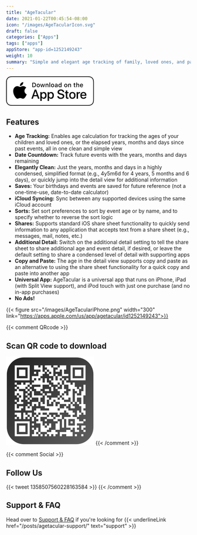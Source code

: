 ```yaml
---
title: "AgeTacular"
date: 2021-01-22T00:45:54-08:00
icon: "/images/AgeTacularIcon.svg"
draft: false
categories: ["Apps"]
tags: ["apps"]
appStore: "app-id=1252149243"
weight: 10
summary: "Simple and elegant age tracking of family, loved ones, and past and future events."
---
```


[![Text](/images/Download_on_the_App_Store_Badge_US-UK_RGB_wht_092917.svg "AgeTacular")](https://apps.apple.com/us/app/agetacular/id1252149243)

## Features

- **Age Tracking:** Enables age calculation for tracking the ages of your children and loved ones, or the elapsed years, months and days since past events, all in one clean and simple view
- **Date Countdown:** Track future events with the years, months and days remaining
- **Elegantly Clean:** Just the years, months and days in a highly condensed, simplified format (e.g., 4y5m6d for 4 years, 5 months and 6 days), or quickly jump into the detail view for additional information
- **Saves:** Your birthdays and events are saved for future reference (not a one-time-use, date-to-date calculator)
- **iCloud Syncing:** Sync between any supported devices using the same iCloud account
- **Sorts:** Set sort preferences to sort by event age or by name, and to specify whether to reverse the sort logic
- **Shares:** Supports standard iOS share sheet functionality to quickly send information to any application that accepts text from a share sheet (e.g., messages, mail, notes, etc.)
- **Additional Detail:** Switch on the additional detail setting to tell the share sheet to share additional age and event detail, if desired, or leave the default setting to share a condensed level of detail with supporting apps
- **Copy and Paste:** The age in the detail view supports copy and paste as an alternative to using the share sheet functionality for a quick copy and paste into another app
- **Universal App:** AgeTacular is a universal app that runs on iPhone, iPad (with Split View support), and iPod touch with just one purchase (and no in-app purchases)
- **No Ads!**

{{< figure src="/images/AgeTaculariPhone.png" width="300" link="https://apps.apple.com/us/app/agetacular/id1252149243">}}

{{< comment QRcode >}}
## Scan QR code to download

[![Text](/images/appStoreQR.svg "AgeTacular")](https://apps.apple.com/us/app/agetacular/id1252149243)
{{< /comment >}}

{{< comment Social >}}
## Follow Us
{{< tweet 1358507560228163584 >}}
{{< /comment >}}

## Support & FAQ

Head over to [Support & FAQ](/posts/agetacular-support/) if you're looking for {{< underlineLink href="/posts/agetacular-support/" text="support" >}}
